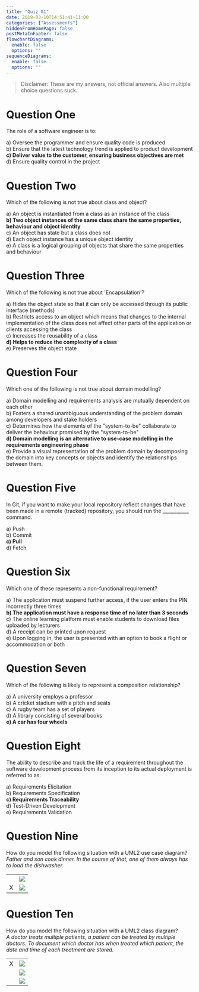 ```yaml
---
title: "Quiz 01"
date: 2019-03-10T14:51:41+11:00
categories: ["Assessments"]
hiddenFromHomePage: false
postMetaInFooter: false
flowchartDiagrams:
  enable: false
  options: ""
sequenceDiagrams: 
  enable: false
  options: ""
---
```


> Disclaimer: These are my answers, not official answers. Also multiple choice questions suck.

# Question One
The role of a software engineer is to:

a) Oversee the programmer and ensure quality code is produced  
b) Ensure that the latest technology trend is applied to product development  
**c) Deliver value to the customer, ensuring business objectives are met**  
d) Ensure quality control in the project

# Question Two
Which of the following is not true about class and object?
	
a) An object is instantiated from a class as an instance of the class  
**b) Two object instances of the same class share the same properties, behaviour and object identity**  
c) An object has state but a class does not  
d) Each object instance has a unique object identity  
e) A class is a logical grouping of objects that share the same properties and behaviour  

# Question Three
Which of the following is not true about 'Encapsulation'?

a) Hides the object state so that it can only be accessed through its public interface (methods)  
b) Restricts access to an object which means that changes to the internal implementation of the class does not affect other parts of the application or clients accessing the class  
c) Increases the reusability of a class  
**d) Helps to reduce the complexity of a class**  
e) Preserves the object state  

# Question Four
Which one of the following is not true about domain modelling?
	
a) Domain modelling and requirements analysis are mutually dependent on each other  
b) Fosters a shared unambiguous understanding of the problem domain among developers and stake holders  
c) Determines how the elements of the "system-to-be" collaborate to deliver the behaviour promised by the "system-to-be"  
**d) Domain modelling is an alternative to use-case modelling in the requirements engineering phase**  
e) Provide a visual representation of the problem domain by decomposing the domain into key concepts or objects and identify the relationships between them.

# Question Five
In Git, if you want to make your local repository reflect changes that have been made in a remote (tracked) repository, you should run the ___________ command.
	
a) Push  
b) Commit  
**c) Pull**  
d) Fetch  

# Question Six
Which one of these represents a non-functional requirement?
	
a) The application must suspend further access, if the user enters the PIN incorrectly three times  
**b) The application must have a response time of no later than 3 seconds**  
c) The online learning platform must enable students to download files uploaded by lecturers  
d) A receipt can be printed upon request  
e) Upon logging in, the user is presented with an option to book a flight or accommodation or both  

# Question Seven
Which of the following is likely to represent a composition relationship?
	
a) A university employs a professor  
b) A cricket stadium with a pitch and seats  
c) A rugby team has a set of players  
d) A library consisting of several books  
**e) A car has four wheels**  

# Question Eight
The ability to describe and track the life of a requirement throughout the software development process from its inception to its actual deployment is referred to as:
	
a) Requirements Elicitation  
b) Requirements Specification  
**c) Requirements Traceability**  
d) Test-Driven Development  
e) Requirements Validation

# Question Nine
How do you model the following situation with a UML2 use case diagram?  
_Father and son cook dinner. In the course of that, one of them always has to load the dishwasher._

|    |    |
|:--:|--:|
|    |![](9a.png)|
|  X |![](9b.png)|
# Question Ten
How do you model the following situation with a UML2 class diagram?  
_A doctor treats multiple patients, a patient can be treated by multiple doctors. To document which doctor has when treated which patient, the date and time of each treatment are stored._

|    |    |
|:--:|:--:|
|  X |![](10b.png)|
|    |![](10c.png)|
|    |![](10a.png)|